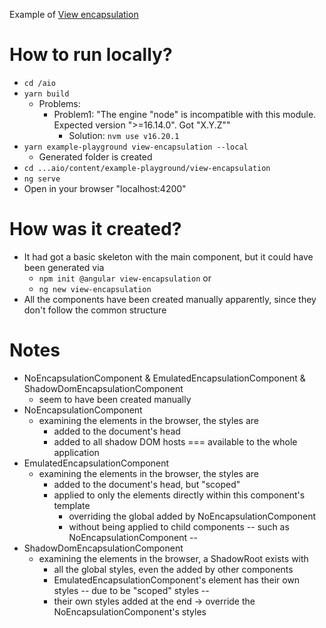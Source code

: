 Example of [View encapsulation](https://angular.io/guide/view-encapsulation)

# How to run locally?
* `cd /aio`
* `yarn build`
  * Problems:
    * Problem1: "The engine "node" is incompatible with this module. Expected version ">=16.14.0". Got "X.Y.Z""
      * Solution: `nvm use v16.20.1`
* `yarn example-playground view-encapsulation --local`
  * Generated folder is created
* `cd ...aio/content/example-playground/view-encapsulation`
* `ng serve`
* Open in your browser "localhost:4200"

# How was it created?
* It had got a basic skeleton with the main component, but it could have been generated via 
  * `npm init @angular view-encapsulation` or
  * `ng new view-encapsulation`
* All the components have been created manually apparently, since they don't follow the common structure

# Notes
* NoEncapsulationComponent & EmulatedEncapsulationComponent & ShadowDomEncapsulationComponent
  * seem to have been created manually
* NoEncapsulationComponent
  * examining the elements in the browser, the styles are
    * added to the document's head
    * added to all shadow DOM hosts === available to the whole application
* EmulatedEncapsulationComponent
  * examining the elements in the browser, the styles are
    * added to the document's head, but "scoped"
    * applied to only the elements directly within this component's template
      * overriding the global added by NoEncapsulationComponent
      * without being applied to child components -- such as NoEncapsulationComponent -- 
* ShadowDomEncapsulationComponent
  * examining the elements in the browser, a ShadowRoot exists with
    * all the global styles, even the added by other components
    * EmulatedEncapsulationComponent's element has their own styles -- due to be "scoped" styles --
    * their own styles added at the end -> override the NoEncapsulationComponent's styles
